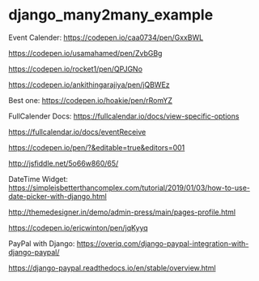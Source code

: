 # django_many2many_example


Event Calender:
https://codepen.io/caa0734/pen/GxxBWL

https://codepen.io/usamahamed/pen/ZvbGBg

https://codepen.io/rocket1/pen/QPJGNo

https://codepen.io/ankithingarajiya/pen/jQBWEz

Best one: https://codepen.io/hoakie/pen/rRomYZ


FullCalender Docs:
https://fullcalendar.io/docs/view-specific-options

https://fullcalendar.io/docs/eventReceive

https://codepen.io/pen/?&editable=true&editors=001

http://jsfiddle.net/5o66w860/65/


DateTime Widget:
https://simpleisbetterthancomplex.com/tutorial/2019/01/03/how-to-use-date-picker-with-django.html



http://themedesigner.in/demo/admin-press/main/pages-profile.html

https://codepen.io/ericwinton/pen/jqKyyq


PayPal with Django:
https://overiq.com/django-paypal-integration-with-django-paypal/

https://django-paypal.readthedocs.io/en/stable/overview.html